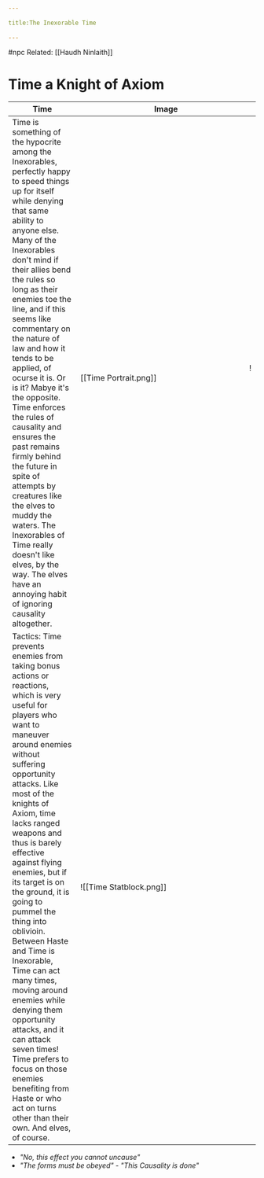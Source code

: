 --- 
title:The Inexorable Time 
---
#npc 
Related: [[Haudh Ninlaith]]  
# Time a Knight of Axiom
Time  | Image
-------|------------------------------------
 Time is something of the hypocrite among the Inexorables, perfectly happy to speed things up for itself while denying that same ability to anyone else. Many of the Inexorables don't mind if their allies bend the rules so long as their enemies toe the line, and if this seems like commentary on the nature of law and how it tends to be applied, of ocurse it is. Or is it? Mabye it's the opposite. Time enforces the rules of causality and ensures the past remains firmly behind the future in spite of attempts by creatures like the elves to muddy the waters. The Inexorables of Time really doesn't like elves, by the way. The elves have an annoying habit of ignoring causality altogether. | &nbsp;&nbsp;&nbsp;&nbsp;&nbsp;&nbsp;&nbsp;&nbsp;&nbsp;&nbsp;&nbsp;&nbsp;&nbsp;&nbsp;&nbsp;&nbsp;&nbsp;&nbsp;&nbsp;&nbsp;&nbsp;&nbsp;&nbsp;&nbsp;&nbsp;&nbsp;&nbsp;&nbsp;&nbsp;&nbsp;&nbsp;&nbsp;&nbsp;&nbsp;&nbsp;&nbsp;&nbsp;&nbsp;&nbsp;&nbsp;&nbsp;&nbsp;&nbsp;&nbsp;&nbsp;&nbsp;&nbsp;&nbsp;&nbsp;&nbsp;&nbsp;&nbsp;&nbsp;&nbsp;&nbsp;&nbsp;&nbsp;&nbsp;&nbsp;&nbsp;&nbsp;&nbsp;&nbsp;&nbsp;&nbsp;&nbsp;&nbsp;&nbsp;&nbsp;&nbsp;&nbsp;&nbsp;&nbsp;&nbsp;&nbsp;&nbsp;&nbsp;&nbsp;&nbsp;&nbsp;![[Time  Portrait.png]]
Tactics: Time prevents enemies from taking bonus actions or reactions, which is very useful for players who want to maneuver around enemies without suffering opportunity attacks. Like most of the knights of Axiom, time lacks ranged weapons and thus is barely effective against flying enemies, but if its target is on the ground, it is going to pummel the thing into oblivioin. Between Haste and Time is Inexorable, Time can act many times, moving around enemies while denying them opportunity attacks, and it can attack seven times! Time prefers to focus on those enemies benefiting from Haste or who act on turns other than their own. And elves, of course.| ![[Time Statblock.png]]





- *"No, this effect you cannot uncause"*
- *"The forms must be obeyed"* - *"This Causality is done"* 

















 

 
